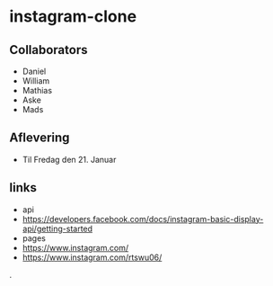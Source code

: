 # instagram-clone

## Collaborators

- Daniel
- William
- Mathias
- Aske
- Mads

## Aflevering

- Til Fredag den 21. Januar

## links

- api
- https://developers.facebook.com/docs/instagram-basic-display-api/getting-started
- pages
- https://www.instagram.com/
- https://www.instagram.com/rtswu06/


.
